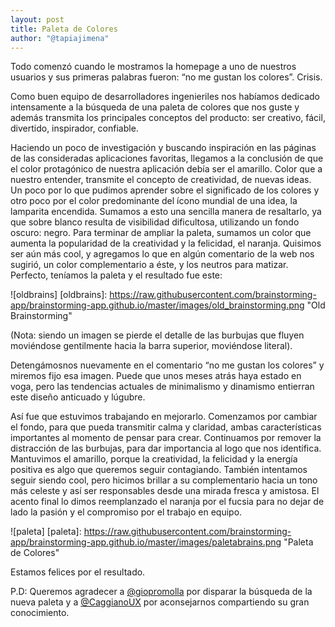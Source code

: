 ```yaml
---
layout: post
title: Paleta de Colores
author: "@tapiajimena"
---
```


Todo comenzó cuando le mostramos la homepage a uno de nuestros usuarios y sus primeras palabras fueron: “no me gustan los colores”.  Crisis.

Como buen equipo de desarrolladores ingenieriles nos habíamos dedicado intensamente a la búsqueda de una paleta de colores que nos guste y además transmita los principales conceptos del producto: ser creativo, fácil, divertido, inspirador, confiable.

Haciendo un poco de investigación y buscando inspiración en las páginas de las consideradas aplicaciones favoritas, llegamos a la conclusión de que el color protagónico de nuestra aplicación debía ser el amarillo. Color que a nuestro entender, transmite el concepto de creatividad, de nuevas ideas. Un poco por lo que pudimos aprender sobre el significado de los colores y otro poco por el color predominante del ícono mundial de una idea, la lamparita encendida. Sumamos a esto una sencilla manera de resaltarlo, ya que sobre blanco resulta de visibilidad dificultosa, utilizando un fondo oscuro: negro. Para terminar de ampliar la paleta, sumamos un color que aumenta la popularidad de la creatividad y la felicidad, el naranja. Quisimos ser aún más cool, y agregamos lo que en algún comentario de la web nos sugirió, un color complementario a éste, y los neutros para matizar. Perfecto, teníamos la paleta y el resultado fue este:  

![oldbrains] 
[oldbrains]: https://raw.githubusercontent.com/brainstorming-app/brainstorming-app.github.io/master/images/old_brainstorming.png "Old Brainstorming"

(Nota: siendo un imagen se pierde el detalle de las burbujas que fluyen moviéndose gentilmente hacia la barra superior, moviéndose literal).

Detengámosnos nuevamente en el comentario “no me gustan los colores” y miremos fijo esa imagen. Puede que unos meses atrás haya estado en voga, pero las tendencias actuales de minimalismo y dinamismo entierran este diseño anticuado y lúgubre.

Así fue que estuvimos trabajando en mejorarlo. Comenzamos por cambiar el fondo, para que pueda transmitir calma y claridad, ambas características importantes al momento de pensar para crear. Continuamos por remover la distracción de las burbujas, para dar importancia al logo que nos identifica. Mantuvimos el amarillo, porque la creatividad, la felicidad y la energía positiva es algo que queremos seguir contagiando. También intentamos seguir siendo cool, pero hicimos brillar a su complementario hacia un tono más celeste y así ser responsables desde una mirada fresca y amistosa. El acento final lo dimos reemplanzado el naranja por el fucsia para no dejar de lado la pasión y el compromiso por el trabajo en equipo.

![paleta] 
[paleta]: https://raw.githubusercontent.com/brainstorming-app/brainstorming-app.github.io/master/images/paletabrains.png "Paleta de Colores"

Estamos felices por el resultado.

P.D: Queremos agradecer a [@giopromolla](https://twitter.com/giopromolla?lang=es) por disparar la búsqueda de la nueva paleta y a [@CaggianoUX](https://twitter.com/CaggianoUX?lang=es) por aconsejarnos compartiendo su gran conocimiento.
